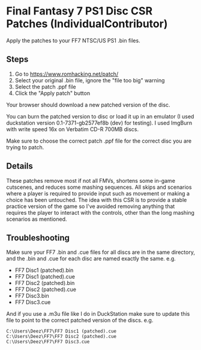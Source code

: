 # Final Fantasy 7 PS1 Disc CSR Patches (IndividualContributor)

Apply the patches to your FF7 NTSC/US PS1 .bin files.

## Steps

1. Go to https://www.romhacking.net/patch/
2. Select your original .bin file, ignore the "file too big" warning
3. Select the patch .ppf file
4. Click the "Apply patch" button

Your browser should download a new patched version of the disc.

You can burn the patched version to disc or load it up in an emulator (I used duckstation version 0.1-7371-gb2577ef8b (dev) for testing). I used ImgBurn with write speed 16x on Verbatim CD-R 700MB discs.

Make sure to choose the correct patch .ppf file for the correct disc you are trying to patch.

## Details

These patches remove most if not all FMVs, shortens some in-game cutscenes, and reduces some mashing sequences. All skips and scenarios where a player is required to provide input such as movement or making a choice has been untouched. The idea with this CSR is to provide a stable practice version of the game so I've avoided removing anything that requires the player to interact with the controls, other than the long mashing scenarios as mentioned.

## Troubleshooting

Make sure your FF7 .bin and .cue files for all discs are in the same directory, and the .bin and .cue for each disc are named exactly the same. e.g.  

- FF7 Disc1 (patched).bin  
- FF7 Disc1 (patched).cue  
- FF7 Disc2 (patched).bin  
- FF7 Disc2 (patched).cue  
- FF7 Disc3.bin  
- FF7 Disc3.cue  

And if you use a .m3u file like I do in DuckStation make sure to update this file to point to the correct patched version of the discs. e.g.

```text
C:\Users\Deez\FF7\FF7 Disc1 (patched).cue
C:\Users\Deez\FF7\FF7 Disc2 (patched).cue
C:\Users\Deez\FF7\FF7 Disc3.cue
```
